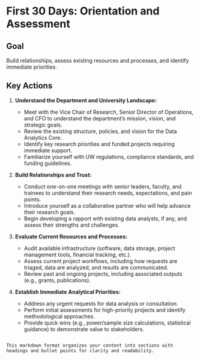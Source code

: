 
# First 30 Days: Orientation and Assessment

## Goal
Build relationships, assess existing resources and processes, and identify immediate priorities.

## Key Actions

1. **Understand the Department and University Landscape:**
   - Meet with the Vice Chair of Research, Senior Director of Operations, and CFO to understand the department’s mission, vision, and strategic goals.
   - Review the existing structure, policies, and vision for the Data Analytics Core.
   - Identify key research priorities and funded projects requiring immediate support.
   - Familiarize yourself with UW regulations, compliance standards, and funding guidelines.

2. **Build Relationships and Trust:**
   - Conduct one-on-one meetings with senior leaders, faculty, and trainees to understand their research needs, expectations, and pain points.
   - Introduce yourself as a collaborative partner who will help advance their research goals.
   - Begin developing a rapport with existing data analysts, if any, and assess their strengths and challenges.

3. **Evaluate Current Resources and Processes:**
   - Audit available infrastructure (software, data storage, project management tools, financial tracking, etc.).
   - Assess current project workflows, including how requests are triaged, data are analyzed, and results are communicated.
   - Review past and ongoing projects, including associated outputs (e.g., grants, publications).

4. **Establish Immediate Analytical Priorities:**
   - Address any urgent requests for data analysis or consultation.
   - Perform initial assessments for high-priority projects and identify methodological approaches.
   - Provide quick wins (e.g., power/sample size calculations, statistical guidance) to demonstrate value to stakeholders.
```

This markdown format organizes your content into sections with headings and bullet points for clarity and readability.
